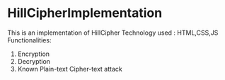 # HillCipherImplementation
This is an implementation of HillCipher
Technology used : HTML,CSS,JS
Functionalities:
1. Encryption
2. Decryption
3. Known Plain-text Cipher-text attack
